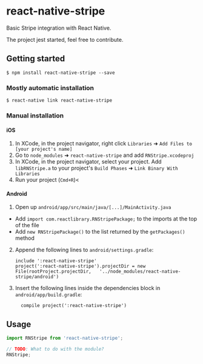 
# react-native-stripe

Basic Stripe integration with React Native.

The project jest started, feel free to contribute.

## Getting started

`$ npm install react-native-stripe --save`

### Mostly automatic installation

`$ react-native link react-native-stripe`

### Manual installation


#### iOS

1. In XCode, in the project navigator, right click `Libraries` ➜ `Add Files to [your project's name]`
2. Go to `node_modules` ➜ `react-native-stripe` and add `RNStripe.xcodeproj`
3. In XCode, in the project navigator, select your project. Add `libRNStripe.a` to your project's `Build Phases` ➜ `Link Binary With Libraries`
4. Run your project (`Cmd+R`)<

#### Android

1. Open up `android/app/src/main/java/[...]/MainActivity.java`
  - Add `import com.reactlibrary.RNStripePackage;` to the imports at the top of the file
  - Add `new RNStripePackage()` to the list returned by the `getPackages()` method
2. Append the following lines to `android/settings.gradle`:
  	```
  	include ':react-native-stripe'
  	project(':react-native-stripe').projectDir = new File(rootProject.projectDir, 	'../node_modules/react-native-stripe/android')
  	```
3. Insert the following lines inside the dependencies block in `android/app/build.gradle`:
  	```
      compile project(':react-native-stripe')
  	```

## Usage
```javascript
import RNStripe from 'react-native-stripe';

// TODO: What to do with the module?
RNStripe;
```
  
